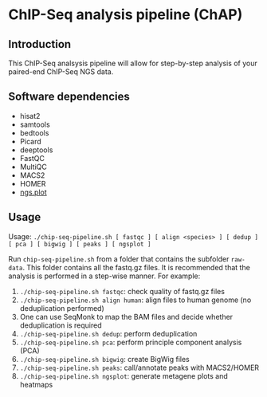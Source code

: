 # ChIP-Seq analysis pipeline (ChAP)

## Introduction

This ChIP-Seq analsysis pipeline will allow for step-by-step analysis of your paired-end ChIP-Seq NGS data. 

## Software dependencies

* hisat2
* samtools
* bedtools
* Picard
* deeptools
* FastQC
* MultiQC
* MACS2
* HOMER
* [ngs.plot](https://github.com/shenlab-sinai/ngsplot)

## Usage

Usage: `./chip-seq-pipeline.sh [ fastqc ] [ align <species> ] [ dedup ] [ pca ] [ bigwig ] [ peaks ] [ ngsplot ]`

Run `chip-seq-pipeline.sh` from a folder that contains the subfolder `raw-data`. This folder contains all the fastq.gz files.
It is recommended that the analysis is performed in a step-wise manner.
For example:
1. `./chip-seq-pipeline.sh fastqc`: check quality of fastq.gz files
2. `./chip-seq-pipeline.sh align human`: align files to human genome (no deduplication performed)
3. One can use SeqMonk to map the BAM files and decide whether deduplication is required
4. `./chip-seq-pipeline.sh dedup`: perform deduplication
5. `./chip-seq-pipeline.sh pca`: perform principle component analysis (PCA)
6. `./chip-seq-pipeline.sh bigwig`: create BigWig files
7. `./chip-seq-pipeline.sh peaks`: call/annotate peaks with MACS2/HOMER
8. `./chip-seq-pipeline.sh ngsplot`: generate metagene plots and heatmaps
